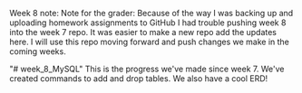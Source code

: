 



Week 8 note:
Note for the grader:
Because of the way I was backing up and uploading homework assignments to GitHub I had trouble pushing week 8 into the week 7 repo. It was easier to make a new repo add the updates here. I will use this repo moving forward and push changes we make in the coming weeks.  


"# week_8_MySQL" 
This is the progress we've made since week 7. We've created commands to add and drop tables. We also have a cool ERD!
